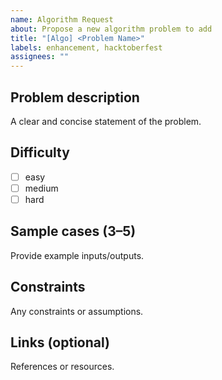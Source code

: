 ```yaml
---
name: Algorithm Request
about: Propose a new algorithm problem to add
title: "[Algo] <Problem Name>"
labels: enhancement, hacktoberfest
assignees: ""
---
```


## Problem description
A clear and concise statement of the problem.

## Difficulty
- [ ] easy
- [ ] medium
- [ ] hard

## Sample cases (3–5)
Provide example inputs/outputs.

## Constraints
Any constraints or assumptions.

## Links (optional)
References or resources.
